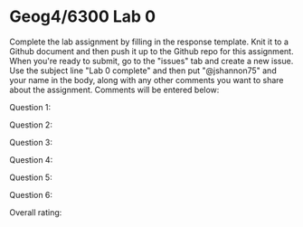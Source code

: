 # Geog4/6300 Lab 0

Complete the lab assignment by filling in the response template. Knit it to a Github document and then push it up to the Github repo for this assignment. When you're ready to submit, go to the "issues" tab and create a new issue. Use the subject line "Lab 0 complete" and then put "@jshannon75" and your name in the body, along with any other comments you want to share about the assignment. Comments will be entered below:

Question 1:<p>
Question 2:<p>
Question 3:<p>
Question 4:<p>
Question 5:<p>
Question 6:<p>
<p>
Overall rating: 
